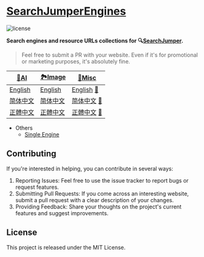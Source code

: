 # [SearchJumperEngines](https://search.hoothin.com/examples/collections.html)

![license](https://img.shields.io/badge/License-MIT-red.svg)

**Search engines and resource URLs collections for 🔍[SearchJumper](https://search.hoothin.com/ "搜索酱 搜尋醬").**

> Feel free to submit a PR with your website. Even if it's for promotional or marketing purposes, it's absolutely fine.

| [🤖AI](AI) | [🏞️Image](Image) | [🧩Misc](Misc) |
|---|---|---|
| [English](https://search.hoothin.com/set/ai_en.html) | [English](https://search.hoothin.com/set/img_en.html) | [English](https://search.hoothin.com/set/misc_en.html)  [🔧](https://github.com/hoothin/SearchJumperEngines/edit/main/Misc/main_en.json) |
| [简体中文](https://search.hoothin.com/set/ai_zh.html) | [简体中文](https://search.hoothin.com/set/img_zh.html) | [简体中文](https://search.hoothin.com/set/misc_zh.html)  [🔧](https://github.com/hoothin/SearchJumperEngines/edit/main/Misc/main_zh.json) |
| [正體中文](https://search.hoothin.com/set/ai_tw.html) | [正體中文](https://search.hoothin.com/set/img_tw.html) | [正體中文](https://search.hoothin.com/set/misc_tw.html)  [🔧](https://github.com/hoothin/SearchJumperEngines/edit/main/Misc/main_tw.json) |

+ Others
  - [Single Engine](Single)
 
## Contributing

If you're interested in helping, you can contribute in several ways:

1. Reporting Issues: Feel free to use the issue tracker to report bugs or request features.
2. Submitting Pull Requests: If you come across an interesting website, submit a pull request with a clear description of your changes.
3. Providing Feedback: Share your thoughts on the project's current features and suggest improvements.

## License

This project is released under the MIT License.
